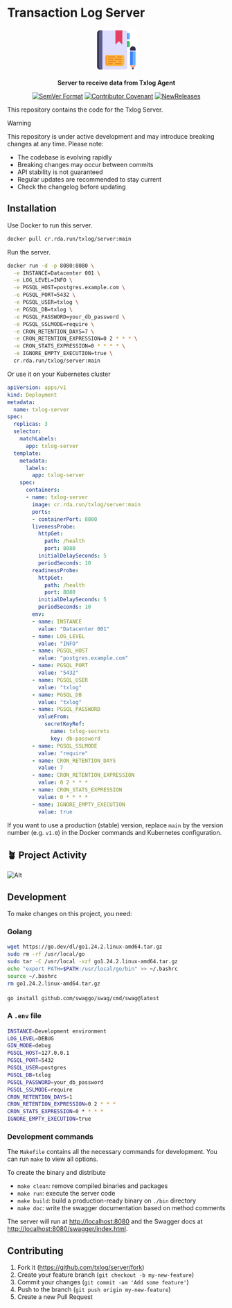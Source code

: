 # Transaction Log Server

<!-- markdownlint-disable MD033 -->
<p align="center">
  <p align="center"><img width="100" height="100" src="https://raw.githubusercontent.com/txlog/.github/refs/heads/main/profile/logbook.png" alt="The Logo"></p>
  <p align="center"><strong>Server to receive data from Txlog Agent</strong></p>
  <p align="center">
    <a href="https://semver.org"><img src="https://img.shields.io/badge/SemVer-2.0.0-22bfda.svg" alt="SemVer Format"></a>
    <a href="https://github.com/txlog/.github/blob/main/profile/CODE_OF_CONDUCT.md"><img src="https://img.shields.io/badge/Contributor%20Covenant-2.1-4baaaa.svg" alt="Contributor Covenant"></a>
    <a href="https://newreleases.io/github/txlog/server"><img src="https://newreleases.io/badge.svg" alt="NewReleases"></a>
  </p>
</p>

This repository contains the code for the Txlog Server.

> [!WARNING]
> This repository is under active development and may introduce breaking changes at any time. Please note:
>
> - The codebase is evolving rapidly
> - Breaking changes may occur between commits
> - API stability is not guaranteed
> - Regular updates are recommended to stay current
> - Check the changelog before updating

## Installation

Use Docker to run this server.

```bash
docker pull cr.rda.run/txlog/server:main
```

Run the server.

```bash
docker run -d -p 8080:8080 \
  -e INSTANCE=Datacenter 001 \
  -e LOG_LEVEL=INFO \
  -e PGSQL_HOST=postgres.example.com \
  -e PGSQL_PORT=5432 \
  -e PGSQL_USER=txlog \
  -e PGSQL_DB=txlog \
  -e PGSQL_PASSWORD=your_db_password \
  -e PGSQL_SSLMODE=require \
  -e CRON_RETENTION_DAYS=7 \
  -e CRON_RETENTION_EXPRESSION=0 2 * * * \
  -e CRON_STATS_EXPRESSION=0 * * * * \
  -e IGNORE_EMPTY_EXECUTION=true \
  cr.rda.run/txlog/server:main
```

Or use it on your Kubernetes cluster

```yaml
apiVersion: apps/v1
kind: Deployment
metadata:
  name: txlog-server
spec:
  replicas: 3
  selector:
    matchLabels:
      app: txlog-server
  template:
    metadata:
      labels:
        app: txlog-server
    spec:
      containers:
      - name: txlog-server
        image: cr.rda.run/txlog/server:main
        ports:
        - containerPort: 8080
        livenessProbe:
          httpGet:
            path: /health
            port: 8080
          initialDelaySeconds: 5
          periodSeconds: 10
        readinessProbe:
          httpGet:
            path: /health
            port: 8080
          initialDelaySeconds: 5
          periodSeconds: 10
        env:
        - name: INSTANCE
          value: "Datacenter 001"
        - name: LOG_LEVEL
          value: "INFO"
        - name: PGSQL_HOST
          value: "postgres.example.com"
        - name: PGSQL_PORT
          value: "5432"
        - name: PGSQL_USER
          value: "txlog"
        - name: PGSQL_DB
          value: "txlog"
        - name: PGSQL_PASSWORD
          valueFrom:
            secretKeyRef:
              name: txlog-secrets
              key: db-password
        - name: PGSQL_SSLMODE
          value: "require"
        - name: CRON_RETENTION_DAYS
          value: 7
        - name: CRON_RETENTION_EXPRESSION
          value: 0 2 * * *
        - name: CRON_STATS_EXPRESSION
          value: 0 * * * *
        - name: IGNORE_EMPTY_EXECUTION
          value: true
```

If you want to use a production (stable) version, replace `main` by the version
number (e.g. `v1.0`) in the Docker commands and Kubernetes configuration.

## 🪴 Project Activity

![Alt](https://repobeats.axiom.co/api/embed/e7072dd27ed7e95ffffdca0b6b8b1b9b8a9687ed.svg "Repobeats analytics image")

## Development

To make changes on this project, you need:

### Golang

```bash
wget https://go.dev/dl/go1.24.2.linux-amd64.tar.gz
sudo rm -rf /usr/local/go
sudo tar -C /usr/local -xzf go1.24.2.linux-amd64.tar.gz
echo "export PATH=$PATH:/usr/local/go/bin" >> ~/.bashrc
source ~/.bashrc
rm go1.24.2.linux-amd64.tar.gz

go install github.com/swaggo/swag/cmd/swag@latest
```

### A `.env` file

```bash
INSTANCE=Development environment
LOG_LEVEL=DEBUG
GIN_MODE=debug
PGSQL_HOST=127.0.0.1
PGSQL_PORT=5432
PGSQL_USER=postgres
PGSQL_DB=txlog
PGSQL_PASSWORD=your_db_password
PGSQL_SSLMODE=require
CRON_RETENTION_DAYS=1
CRON_RETENTION_EXPRESSION=0 2 * * *
CRON_STATS_EXPRESSION=0 * * * *
IGNORE_EMPTY_EXECUTION=true
```

### Development commands

The `Makefile` contains all the necessary commands for development. You can run
`make` to view all options.

To create the binary and distribute

- `make clean`: remove compiled binaries and packages
- `make run`: execute the server code
- `make build`: build a production-ready binary on `./bin` directory
- `make doc`: write the swagger documentation based on method comments

The server will run at <http://localhost:8080> and the Swagger docs at
<http://localhost:8080/swagger/index.html>.

## Contributing

1. Fork it (<https://github.com/txlog/server/fork>)
2. Create your feature branch (`git checkout -b my-new-feature`)
3. Commit your changes (`git commit -am 'Add some feature'`)
4. Push to the branch (`git push origin my-new-feature`)
5. Create a new Pull Request
